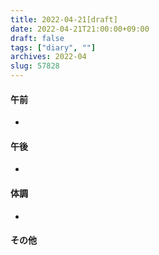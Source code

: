 ```yaml
---
title: 2022-04-21[draft]
date: 2022-04-21T21:00:00+09:00
draft: false
tags: ["diary", ""]
archives: 2022-04
slug: 57828
---
```

#### 午前
- 
#### 午後
- 
#### 体調
- 
#### その他